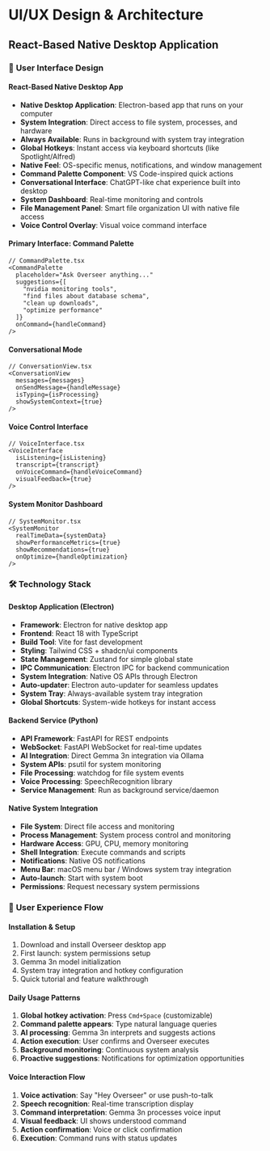 # UI/UX Design & Architecture
## React-Based Native Desktop Application

### 🎨 **User Interface Design**

#### **React-Based Native Desktop App**
- **Native Desktop Application**: Electron-based app that runs on your computer
- **System Integration**: Direct access to file system, processes, and hardware
- **Always Available**: Runs in background with system tray integration
- **Global Hotkeys**: Instant access via keyboard shortcuts (like Spotlight/Alfred)
- **Native Feel**: OS-specific menus, notifications, and window management
- **Command Palette Component**: VS Code-inspired quick actions
- **Conversational Interface**: ChatGPT-like chat experience built into desktop
- **System Dashboard**: Real-time monitoring and controls
- **File Management Panel**: Smart file organization UI with native file access
- **Voice Control Overlay**: Visual voice command interface

#### **Primary Interface: Command Palette**
```tsx
// CommandPalette.tsx
<CommandPalette
  placeholder="Ask Overseer anything..."
  suggestions={[
    "nvidia monitoring tools",
    "find files about database schema", 
    "clean up downloads",
    "optimize performance"
  ]}
  onCommand={handleCommand}
/>
```

#### **Conversational Mode**
```tsx
// ConversationView.tsx
<ConversationView
  messages={messages}
  onSendMessage={handleMessage}
  isTyping={isProcessing}
  showSystemContext={true}
/>
```

#### **Voice Control Interface**
```tsx
// VoiceInterface.tsx
<VoiceInterface
  isListening={isListening}
  transcript={transcript}
  onVoiceCommand={handleVoiceCommand}
  visualFeedback={true}
/>
```

#### **System Monitor Dashboard**
```tsx
// SystemMonitor.tsx
<SystemMonitor
  realTimeData={systemData}
  showPerformanceMetrics={true}
  showRecommendations={true}
  onOptimize={handleOptimization}
/>
```

### 🛠️ **Technology Stack**

#### **Desktop Application (Electron)**
- **Framework**: Electron for native desktop app
- **Frontend**: React 18 with TypeScript
- **Build Tool**: Vite for fast development
- **Styling**: Tailwind CSS + shadcn/ui components
- **State Management**: Zustand for simple global state
- **IPC Communication**: Electron IPC for backend communication
- **System Integration**: Native OS APIs through Electron
- **Auto-updater**: Electron auto-updater for seamless updates
- **System Tray**: Always-available system tray integration
- **Global Shortcuts**: System-wide hotkeys for instant access

#### **Backend Service (Python)**
- **API Framework**: FastAPI for REST endpoints
- **WebSocket**: FastAPI WebSocket for real-time updates
- **AI Integration**: Direct Gemma 3n integration via Ollama
- **System APIs**: psutil for system monitoring
- **File Processing**: watchdog for file system events
- **Voice Processing**: SpeechRecognition library
- **Service Management**: Run as background service/daemon

#### **Native System Integration**
- **File System**: Direct file access and monitoring
- **Process Management**: System process control and monitoring
- **Hardware Access**: GPU, CPU, memory monitoring
- **Shell Integration**: Execute commands and scripts
- **Notifications**: Native OS notifications
- **Menu Bar**: macOS menu bar / Windows system tray integration
- **Auto-launch**: Start with system boot
- **Permissions**: Request necessary system permissions

### 📱 **User Experience Flow**

#### **Installation & Setup**
1. Download and install Overseer desktop app
2. First launch: system permissions setup
3. Gemma 3n model initialization
4. System tray integration and hotkey configuration
5. Quick tutorial and feature walkthrough

#### **Daily Usage Patterns**
1. **Global hotkey activation**: Press `Cmd+Space` (customizable)
2. **Command palette appears**: Type natural language queries
3. **AI processing**: Gemma 3n interprets and suggests actions
4. **Action execution**: User confirms and Overseer executes
5. **Background monitoring**: Continuous system analysis
6. **Proactive suggestions**: Notifications for optimization opportunities

#### **Voice Interaction Flow**
1. **Voice activation**: Say "Hey Overseer" or use push-to-talk
2. **Speech recognition**: Real-time transcription display
3. **Command interpretation**: Gemma 3n processes voice input
4. **Visual feedback**: UI shows understood command
5. **Action confirmation**: Voice or click confirmation
6. **Execution**: Command runs with status updates
